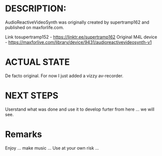 # DESCRIPTION:

AudioReactiveVideoSynth was originally created by supertramp162 and published on maxforlife.com.

Link tosupertramp152 - https://linktr.ee/supertramp162
Original M4L device - https://maxforlive.com/library/device/9431/audioreactivevideosynth-v1

# ACTUAL STATE

De facto original. For now I just added a vizzy av-recorder.

# NEXT STEPS

Userstand what was done and use it to develop furter from here ... we will see.

# Remarks

Enjoy ... make music ... Use at your own risk ... 

